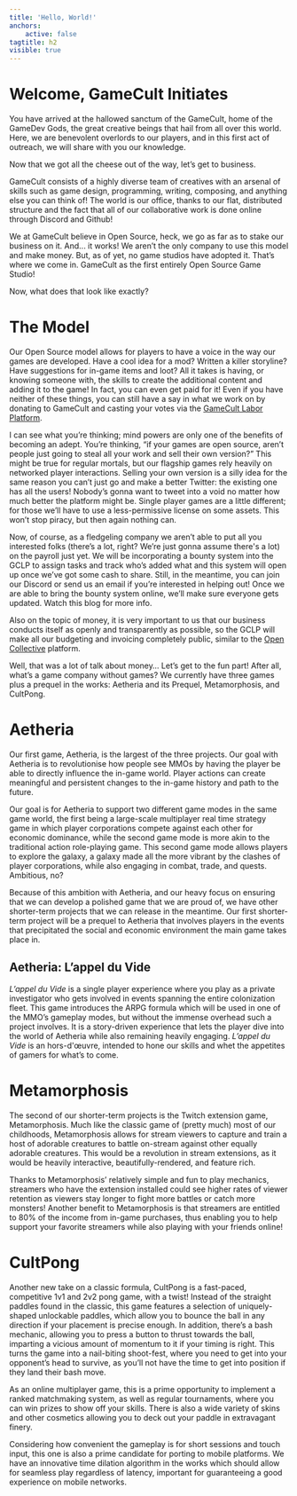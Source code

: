```yaml
---
title: 'Hello, World!'
anchors:
    active: false
tagtitle: h2
visible: true
---
```


# Welcome, GameCult Initiates

You have arrived at the hallowed sanctum of the GameCult, home of the GameDev Gods, the great creative beings that hail from all over this world. Here, we are benevolent overlords to our players, and in this first act of outreach, we will share with you our knowledge.

Now that we got all the cheese out of the way, let’s get to business. 

GameCult consists of a highly diverse team of creatives with an arsenal of skills such as game design, programming, writing, composing, and anything else you can think of! The world is our office, thanks to our flat, distributed structure and the fact that all of our collaborative work is done online through Discord and Github!

We at GameCult believe in Open Source, heck, we go as far as to stake our business on it. And... it works! We aren’t the only company to use this model and make money. But, as of yet, no game studios have adopted it. That’s where we come in. GameCult as the first entirely Open Source Game Studio!

Now, what does that look like exactly?


# The Model

Our Open Source model allows for players to have a voice in the way our games are developed. Have a cool idea for a mod? Written a killer storyline? Have suggestions for in-game items and loot? All it takes is having, or knowing someone with, the skills to create the additional content and adding it to the game! In fact, you can even get paid for it! Even if you have neither of these things, you can still have a say in what we work on by donating to GameCult and casting your votes via the [GameCult Labor Platform](https://gamecult.games/labor-platform).

I can see what you’re thinking; mind powers are only one of the benefits of becoming an adept. You’re thinking, “if your games are open source, aren’t people just going to steal all your work and sell their own version?” This might be true for regular mortals, but our flagship games rely heavily on networked player interactions. Selling your own version is a silly idea for the same reason you can’t just go and make a better Twitter: the existing one has all the users! Nobody’s gonna want to tweet into a void no matter how much better the platform might be. Single player games are a little different; for those we’ll have to use a less-permissive license on some assets. This won’t stop piracy, but then again nothing can.

Now, of course, as a fledgeling company we aren’t able to put all you interested folks (there’s a lot, right? We’re just gonna assume there's a lot) on the payroll just yet. We will be incorporating a bounty system into the GCLP to assign tasks and track who’s added what and this system will open up once we’ve got some cash to share. Still, in the meantime, you can join our Discord or send us an email if you’re interested in helping out! Once we are able to bring the bounty system online, we’ll make sure everyone gets updated. Watch this blog for more info.

Also on the topic of money, it is very important to us that our business conducts itself as openly and transparently as possible, so the GCLP will make all our budgeting and invoicing completely public, similar to the [Open Collective](https://opencollective.com/) platform.

Well, that was a lot of talk about money… Let’s get to the fun part! After all, what’s a game company without games? We currently have three games plus a prequel in the works: Aetheria and its Prequel, Metamorphosis, and CultPong.


# Aetheria

Our first game, Aetheria, is the largest of the three projects. Our goal with Aetheria is to revolutionise how people see MMOs by having the player be able to directly influence the in-game world. Player actions can create meaningful and persistent changes to the in-game history and path to the future. 

Our goal is for Aetheria to support two different game modes in the same game world, the first being a large-scale multiplayer real time strategy game in which player corporations compete against each other for economic dominance, while the second game mode is more akin to the traditional action role-playing game. This second game mode allows players to explore the galaxy, a galaxy made all the more vibrant by the clashes of player corporations, while also engaging in combat, trade, and quests. Ambitious, no?

Because of this ambition with Aetheria, and our heavy focus on ensuring that we can develop a polished game that we are proud of, we have other shorter-term projects that we can release in the meantime. Our first shorter-term project will be a prequel to Aetheria that involves players in the events that precipitated the social and economic environment the main game takes place in.


## Aetheria: L’appel du Vide

_L’appel du Vide_ is a single player experience where you play as a private investigator who gets involved in events spanning the entire colonization fleet. This game introduces the ARPG formula which will be used in one of the MMO’s gameplay modes, but without the immense overhead such a project involves. It is a story-driven experience that lets the player dive into the world of Aetheria while also remaining heavily engaging. _L’appel du Vide_ is an hors-d'œuvre, intended to hone our skills and whet the appetites of gamers for what’s to come.


# Metamorphosis

The second of our shorter-term projects is the Twitch extension game, Metamorphosis. Much like the classic game of (pretty much) most of our childhoods, Metamorphosis allows for stream viewers to capture and train a host of adorable creatures to battle on-stream against other equally adorable creatures. This would be a revolution in stream extensions, as it would be heavily interactive, beautifully-rendered, and feature rich.

Thanks to Metamorphosis’ relatively simple and fun to play mechanics, streamers who have the extension installed could see higher rates of viewer retention as viewers stay longer to fight more battles or catch more monsters! Another benefit to Metamorphosis is that streamers are entitled to 80% of the income from in-game purchases, thus enabling you to help support your favorite streamers while also playing with your friends online!


# CultPong

Another new take on a classic formula, CultPong is a fast-paced, competitive 1v1 and 2v2 pong game, with a twist! Instead of the straight paddles found in the classic, this game features a selection of uniquely-shaped unlockable paddles, which allow you to bounce the ball in any direction if your placement is precise enough. In addition, there’s a bash mechanic, allowing you to press a button to thrust towards the ball, imparting a vicious amount of momentum to it if your timing is right. This turns the game into a nail-biting shoot-fest, where you need to get into your opponent’s head to survive, as you’ll not have the time to get into position if they land their bash move.

As an online multiplayer game, this is a prime opportunity to implement a ranked matchmaking system, as well as regular tournaments, where you can win prizes to show off your skills. There is also a wide variety of skins and other cosmetics allowing you to deck out your paddle in extravagant finery.

Considering how convenient the gameplay is for short sessions and touch input, this one is also a prime candidate for porting to mobile platforms. We have an innovative time dilation algorithm in the works which should allow for seamless play regardless of latency, important for guaranteeing a good experience on mobile networks.
